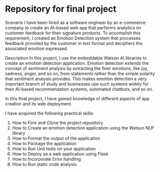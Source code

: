 # Repository for final project
Scenario
I have been hired as a software engineer by an e-commerce company to create an AI-based web app that performs analytics on customer feedback for their signature products. To accomplish this requirement, I created an Emotion Detection system that processes feedback provided by the customer in text format and deciphers the associated emotion expressed.

Description
In this project, I use the embeddable Watson AI libraries to create an emotion detection application.
Emotion detection extends the concept of sentiment analysis by extracting the finer emotions, like joy, sadness, anger, and so on, from statements rather than the simple polarity that sentiment analysis provides. This makes emotion detection a very important branch of study and businesses use such systems widely for their AI-based recommendation systems, automated chatbots, and so on.

In this final project, I have gained knowledge of different aspects of app creation and its web deployment. 

I have acquired the following practical skills:

1. How to Fork and Clone the project repository
2. How to Create an emotion detection application using the Watson NLP library
3. How to Format the output of the application
4. How to Package the application
5. How to Run Unit tests on your application
6. How to Deploy as a web application using Flask
7. How to Incorporate Error handling
8. How to Run static code analysis